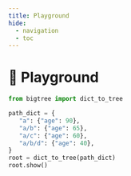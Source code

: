 ```yaml
---
title: Playground
hide:
  - navigation
  - toc
---
```


# 🎡️ Playground

```py play
from bigtree import dict_to_tree

path_dict = {
   "a": {"age": 90},
   "a/b": {"age": 65},
   "a/c": {"age": 60},
   "a/b/d": {"age": 40},
}
root = dict_to_tree(path_dict)
root.show()
```
